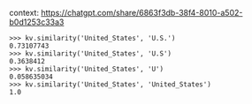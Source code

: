 context: <https://chatgpt.com/share/6863f3db-38f4-8010-a502-b0d1253c33a3>

```
>>> kv.similarity('United_States', 'U.S.')
0.73107743
>>> kv.similarity('United_States', 'U.S')
0.3638412
>>> kv.similarity('United_States', 'U')
0.058635034
>>> kv.similarity('United_States', 'United_States')
1.0
```
